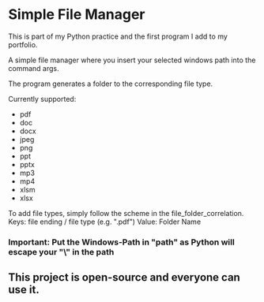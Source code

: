 # Simple File Manager

This is part of my Python practice and the first program I add to my portfolio.

A simple file manager where you insert your selected windows path into the command args.

The program generates a folder to the corresponding file type.

Currently supported:
* pdf
* doc
* docx
* jpeg
* png
* ppt
* pptx
* mp3
* mp4
* xlsm
* xlsx

To add file types, simply follow the scheme in the file_folder_correlation.
Keys: file ending / file type (e.g. ".pdf")
Value: Folder Name

### Important: Put the Windows-Path in "path" as Python will escape your "\\" in the path

## This project is open-source and everyone can use it.
